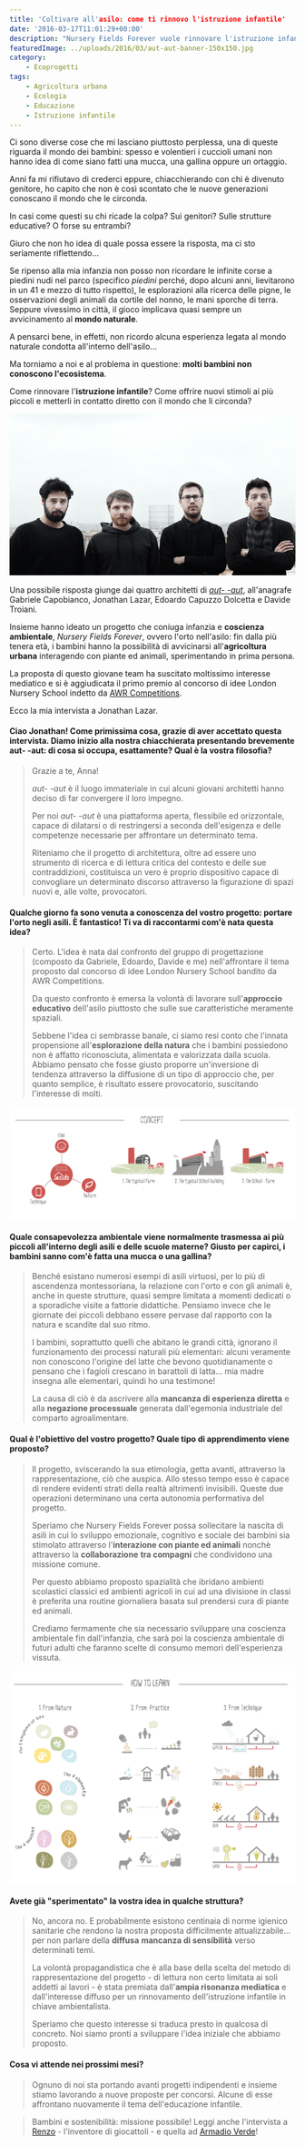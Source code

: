 ```yaml
---
title: 'Coltivare all'asilo: come ti rinnovo l'istruzione infantile'
date: '2016-03-17T11:01:29+00:00'
description: "Nursery Fields Forever vuole rinnovare l'istruzione infantile stimolando lo sviluppo di una coscienza ecologica. Coltivare all'asilo è solo un esempio"
featuredImage: ../uploads/2016/03/aut-aut-banner-150x150.jpg
category:
    - Ecoprogetti
tags:
    - Agricoltura urbana
    - Ecologia
    - Educazione
    - Istruzione infantile
---
```



Ci sono diverse cose che mi lasciano piuttosto perplessa, una di queste riguarda il mondo dei bambini: spesso e volentieri i cuccioli umani non hanno idea di come siano fatti una mucca, una gallina oppure un ortaggio.

Anni fa mi rifiutavo di crederci eppure, chiacchierando con chi è divenuto genitore, ho capito che non è così scontato che le nuove generazioni conoscano il mondo che le circonda.

In casi come questi su chi ricade la colpa? Sui genitori? Sulle strutture educative? O forse su entrambi?

Giuro che non ho idea di quale possa essere la risposta, ma ci sto seriamente riflettendo...

Se ripenso alla mia infanzia non posso non ricordare le infinite corse a piedini nudi nel parco (specifico *piedini* perché, dopo alcuni anni, lievitarono in un 41 e mezzo di tutto rispetto), le esplorazioni alla ricerca delle pigne, le osservazioni degli animali da cortile del nonno, le mani sporche di terra. Seppure vivessimo in città, il gioco implicava quasi sempre un avvicinamento al **mondo naturale**.

A pensarci bene, in effetti, non ricordo alcuna esperienza legata al mondo naturale condotta all'interno dell'asilo...

Ma torniamo a noi e al problema in questione: **molti bambini non conoscono l'ecosistema**.

Come rinnovare l'**istruzione infantile**? Come offrire nuovi stimoli ai più piccoli e metterli in contatto diretto con il mondo che li circonda?

![Da sinistra: Gabriele, Jonathan, Edoardo e Davide.](./aut-aut.jpg)

Una possibile risposta giunge dai quattro architetti di *[aut- -aut](http://www.aut--aut.it)*, all'anagrafe Gabriele Capobianco, Jonathan Lazar, Edoardo Capuzzo Dolcetta e Davide Troiani.

Insieme hanno ideato un progetto che coniuga infanzia e **coscienza ambientale**, *Nursery Fields Forever*, ovvero l'orto nell'asilo: fin dalla più tenera età, i bambini hanno la possibilità di avvicinarsi all'**agricoltura urbana** interagendo con piante ed animali, sperimentando in prima persona.

La proposta di questo giovane team ha suscitato moltissimo interesse mediatico e si è aggiudicata il primo premio al concorso di idee London Nursery School indetto da [AWR Competitions](http://www.awrcompetitions.com).

Ecco la mia intervista a Jonathan Lazar.

#### Ciao Jonathan! Come primissima cosa, grazie di aver accettato questa intervista. Diamo inizio alla nostra chiacchierata presentando brevemente aut- -aut: di cosa si occupa, esattamente? Qual è la vostra filosofia?

> Grazie a te, Anna!
> 
> *aut- -aut* è il luogo immateriale in cui alcuni giovani architetti hanno deciso di far convergere il loro impegno.
> 
> Per noi *aut- -aut* è una piattaforma aperta, flessibile ed orizzontale, capace di dilatarsi o di restringersi a seconda dell'esigenza e delle competenze necessarie per affrontare un determinato tema.
> 
> Riteniamo che il progetto di architettura, oltre ad essere uno strumento di ricerca e di lettura critica del contesto e delle sue contraddizioni, costituisca un vero è proprio dispositivo capace di convogliare un determinato discorso attraverso la figurazione di spazi nuovi e, alle volte, provocatori.

#### Qualche giorno fa sono venuta a conoscenza del vostro progetto: portare l'orto negli asili. È fantastico! Ti va di raccontarmi com'è nata questa idea?

> Certo. L'idea è nata dal confronto del gruppo di progettazione (composto da Gabriele, Edoardo, Davide e me) nell'affrontare il tema proposto dal concorso di idee London Nursery School bandito da AWR Competitions.
> 
> Da questo confronto è emersa la volontà di lavorare sull'**approccio educativo** dell'asilo piuttosto che sulle sue caratteristiche meramente spaziali.
> 
> Sebbene l'idea ci sembrasse banale, ci siamo resi conto che l'innata propensione all'**esplorazione della natura** che i bambini possiedono non è affatto riconosciuta, alimentata e valorizzata dalla scuola. Abbiamo pensato che fosse giusto proporre un'inversione di tendenza attraverso la diffusione di un tipo di approccio che, per quanto semplice, è risultato essere provocatorio, suscitando l'interesse di molti.

![Quando scuola, tecnica e natura si fondono insieme](./diagram-01.jpg)

#### Quale consapevolezza ambientale viene normalmente trasmessa ai più piccoli all'interno degli asili e delle scuole materne? Giusto per capirci, i bambini sanno com'è fatta una mucca o una gallina?

> Benché esistano numerosi esempi di asili virtuosi, per lo più di ascendenza montessoriana, la relazione con l'orto e con gli animali è, anche in queste strutture, quasi sempre limitata a momenti dedicati o a sporadiche visite a fattorie didattiche. Pensiamo invece che le giornate dei piccoli debbano essere pervase dal rapporto con la natura e scandite dal suo ritmo.
> 
> I bambini, soprattutto quelli che abitano le grandi città, ignorano il funzionamento dei processi naturali più elementari: alcuni veramente non conoscono l'origine del latte che bevono quotidianamente o pensano che i fagioli crescano in barattoli di latta... mia madre insegna alle elementari, quindi ho una testimone!
> 
> La causa di ciò è da ascrivere alla **mancanza di esperienza diretta** e alla **negazione processuale** generata dall'egemonia industriale del comparto agroalimentare.

#### Qual è l'obiettivo del vostro progetto? Quale tipo di apprendimento viene proposto?

> Il progetto, sviscerando la sua etimologia, getta avanti, attraverso la rappresentazione, ciò che auspica. Allo stesso tempo esso è capace di rendere evidenti strati della realtà altrimenti invisibili. Queste due operazioni determinano una certa autonomia performativa del progetto.
> 
> Speriamo che Nursery Fields Forever possa sollecitare la nascita di asili in cui lo sviluppo emozionale, cognitivo e sociale dei bambini sia stimolato attraverso l'**interazione con piante ed animali** nonchè attraverso la **collaborazione** **tra compagni** che condividono una missione comune.
> 
> Per questo abbiamo proposto spazialità che ibridano ambienti scolastici classici ed ambienti agricoli in cui ad una divisione in classi è preferita una routine giornaliera basata sul prendersi cura di piante ed animali.
> 
> Crediamo fermamente che sia necessario sviluppare una coscienza ambientale fin dall'infanzia, che sarà poi la coscienza ambientale di futuri adulti che faranno scelte di consumo memori dell'esperienza vissuta.

![Imparare a conoscere la natura attraverso la pratica](./diagram-02.jpg)

#### Avete già "sperimentato" la vostra idea in qualche struttura?

> No, ancora no. E probabilmente esistono centinaia di norme igienico sanitarie che rendono la nostra proposta difficilmente attualizzabile... per non parlare della **diffusa** **mancanza di sensibilità** verso determinati temi.
> 
> La volontà propagandistica che è alla base della scelta del metodo di rappresentazione del progetto - di lettura non certo limitata ai soli addetti ai lavori - è stata premiata dall'**ampia risonanza mediatica** e dall'interesse diffuso per un rinnovamento dell'istruzione infantile in chiave ambientalista.
> 
> Speriamo che questo interesse si traduca presto in qualcosa di concreto. Noi siamo pronti a sviluppare l'idea iniziale che abbiamo proposto.

#### Cosa vi attende nei prossimi mesi?

> Ognuno di noi sta portando avanti progetti indipendenti e insieme stiamo lavorando a nuove proposte per concorsi. Alcune di esse affrontano nuovamente il tema dell'educazione infantile.

> Bambini e sostenibilità: missione possibile! Leggi anche l'intervista a [Renzo](https://myhumus.com/giocattoli/) - l'inventore di giocattoli - e quella ad [Armadio Verde](https://myhumus.com/armadio-verde-swapping/)!
